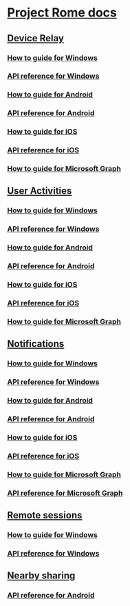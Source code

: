# [Project Rome docs](index.md)

## [Device Relay](devicerelay/index.md)
### [How to guide for Windows](https://docs.microsoft.com/windows/uwp/launch-resume/connected-apps-and-devices)
### [API reference for Windows](https://docs.microsoft.com/uwp/api/Windows.System.RemoteSystems)
### [How to guide for Android](devicerelay/android/how-to-guides/command-remote-devices-and-apps-android.md)
### [API reference for Android](devicerelay/android/api-reference/index.md)
### [How to guide for iOS](devicerelay/ios/how-to-guides/command-remote-devices-and-apps-ios.md)
### [API reference for iOS](devicerelay/ios/api-reference/index.md)
### [How to guide for Microsoft Graph](devicerelay/msgraph/index.md)

## [User Activities](user-activities/index.md)
### [How to guide for Windows](https://docs.microsoft.com/windows/uwp/launch-resume/useractivities)
### [API reference for Windows](https://docs.microsoft.com/uwp/api/windows.applicationmodel.useractivities)
### [How to guide for Android](user-activities/android/how-to-guides/user-activities-android.md)
### [API reference for Android](user-activities/android/api-reference/index.md)
### [How to guide for iOS](user-activities/ios/how-to-guides/user-activities-ios.md)
### [API reference for iOS](user-activities/ios/api-reference/index.md)
### [How to guide for Microsoft Graph](user-activities/msgraph/index.md)

## [Notifications](msgraph-notifications/index.md)
### [How to guide for Windows](msgraph-notifications/receiving-notifications/windows/index.md)
### [API reference for Windows](msgraph-notifications/receiving-notifications/windows/api-reference/index.md)
### [How to guide for Android](msgraph-notifications/receiving-notifications/android/index.md)
### [API reference for Android](msgraph-notifications/receiving-notifications/android/api-reference/index.md)
### [How to guide for iOS](msgraph-notifications/receiving-notifications/ios/index.md)
### [API reference for iOS](msgraph-notifications/receiving-notifications/ios/api-reference/index.md)
### [How to guide for Microsoft Graph](msgraph-notifications/sending-notifications.md)
### [API reference for Microsoft Graph](msgraph-notifications/receiving-notifications/windows/api-reference/usernotifications/index.md)

## [Remote sessions](remote-sessions/index.md)
### [How to guide for Windows](https://docs.microsoft.com/windows/uwp/launch-resume/remote-sessions)
### [API reference for Windows](https://docs.microsoft.com/uwp/api/windows.system.remotesystems.remotesystemsession)

## [Nearby sharing](nearby-sharing/index.md)
### [API reference for Android](nearby-sharing/android/api-reference/index.md)